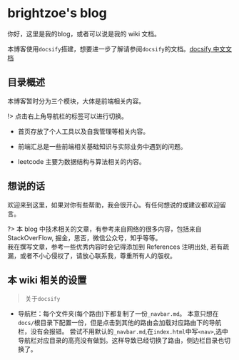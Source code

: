 # brightzoe's blog

你好，这里是我的blog，或者可以说是我的 wiki 文档。

本博客使用`docsify`搭建，想要进一步了解请参阅`docsify`的文档。[docsify 中文文档](https://docsify.js.org/#/zh-cn/)

## 目录概述

本博客暂时分为三个模块，大体是前端相关内容。

!> 点击右上角导航栏的标签可以进行切换。

- 首页存放了个人工具以及自我管理等相关内容。

- 前端汇总是一些前端相关基础知识与实际业务中遇到的问题。

- leetcode 主要为数据结构与算法相关的内容。

## 想说的话

欢迎来到这里，如果对你有些帮助，我会很开心。有任何想说的或建议都欢迎留言。

?> 本 blog 中技术相关的文章，有参考来自网络的很多内容，包括来自 StackOverFlow, 掘金，思否，微信公众号，知乎等等。</br>我在撰写文章，参考一些优秀内容时会记得添加到 References 注明出处, 若有疏漏，或者不小心侵权了，请放心联系我，尊重所有人的版权。

## 本 wiki 相关的设置

> 关于`docsify`

- 导航栏：每个文件夹(每个路由)下都复制了一份`_navbar.md`。
  本意只想在`docs/`根目录下配置一份，但是点击到其他的路由会加载对应路由下的导航栏，没有会报错。
  尝试不用默认的`_navbar.md`,在`index.html`中写`<nav>`,选中导航栏对应目录的高亮没有做到。这样导致已经切换了路由，侧边栏目录也切换了。
